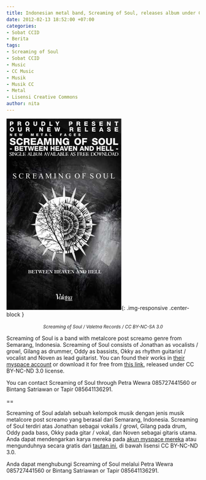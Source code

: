 ```yaml
---
title: Indonesian metal band, Screaming of Soul, releases album under CC BY-NC-ND
date: 2012-02-13 18:52:00 +07:00
categories:
- Sobat CCID
- Berita
tags:
- Screaming of Soul
- Sobat CCID
- Music
- CC Music
- Musik
- Musik CC
- Metal
- Lisensi Creative Commons
author: nita
---
```


![demo-release-2011-flyer-web.jpg](/uploads/demo-release-2011-flyer-web.jpg){: .img-responsive .center-block }
<center><small><i>Screaming of Soul / Valetna Records / CC BY-NC-SA 3.0</i></small></center>

Screaming of Soul is a band with metalcore post screamo genre from Semarang, Indonesia. Screaming of Soul consists of Jonathan as vocalists / growl, Gilang as drummer, Oddy as bassists, Okky as rhythm guitarist / vocalist and Noven as lead guitarist. You can found their works in [their myspace account](http://www.myspace.com/screamingofsoul69) or download it for free from [this link](http://valetna.wordpress.com/releases/sofs/), released under CC BY-NC-ND 3.0 license.

You can contact Screaming of Soul through Petra Wewra 085727441560 or Bintang Satriawan or Tapir 085641136291.

==

Screaming of Soul adalah sebuah kelompok musik dengan jenis musik metalcore post screamo yang berasal dari Semarang, Indonesia. Screaming of Soul terdiri atas Jonathan sebagai vokalis / growl, Gilang pada drum, Oddy pada bass, Okky pada gitar / vokal, dan Noven sebagai gitaris utama. Anda dapat mendengarkan karya mereka pada [akun myspace mereka](http://www.myspace.com/screamingofsoul69) atau mengunduhnya secara gratis dari [tautan ini](http://valetna.wordpress.com/releases/sofs/), di bawah lisensi CC BY-NC-ND 3.0.

Anda dapat menghubungi Screaming of Soul melalui Petra Wewra 085727441560 or Bintang Satriawan or Tapir 085641136291.